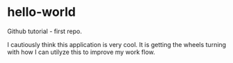 # hello-world
Github tutorial - first repo.

I cautiously think this application is very cool.  It is getting the wheels turning with how I can utilyze this to improve my work flow.
